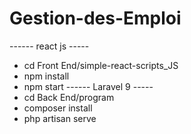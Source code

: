 # Gestion-des-Emploi
------ react js -----
+ cd Front End/simple-react-scripts_JS
+ npm install
+ npm start
------ Laravel 9 -----
+ cd Back End/program
+ composer install
+ php artisan serve
